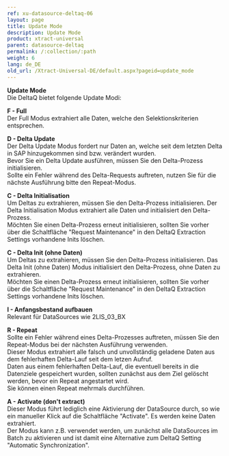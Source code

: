 ```yaml
---
ref: xu-datasource-deltaq-06
layout: page
title: Update Mode
description: Update Mode
product: xtract-universal
parent: datasource-deltaq
permalink: /:collection/:path
weight: 6
lang: de_DE
old_url: /Xtract-Universal-DE/default.aspx?pageid=update_mode
---
```


**Update Mode**<br>
Die DeltaQ bietet folgende Update Modi:

**F - Full**<br>
Der Full Modus extrahiert alle Daten, welche den Selektionskriterien entsprechen.

**D - Delta Update**<br>
Der Delta Update Modus fordert nur Daten an, welche seit dem letzten Delta in SAP hinzugekommen sind bzw. verändert wurden.<br>
Bevor Sie ein Delta Update ausführen, müssen Sie den Delta-Prozess initialisieren.<br>
Sollte ein Fehler während des Delta-Requests auftreten, nutzen Sie für die nächste Ausführung bitte den Repeat-Modus.

**C - Delta Initialisation**<br>
Um Deltas zu extrahieren, müssen Sie den Delta-Prozess initialisieren. Der Delta Initialisation Modus extrahiert alle Daten und initialisiert den Delta-Prozess.<br>
Möchten Sie einen Delta-Prozess erneut initialisieren, sollten Sie vorher über die Schaltfläche "Request Maintenance" in den DeltaQ Extraction Settings vorhandene Inits löschen.

**C - Delta Init (ohne Daten)**<br>
Um Deltas zu extrahieren, müssen Sie den Delta-Prozess initialisieren. Das Delta Init (ohne Daten) Modus initialisiert den Delta-Prozess, ohne Daten zu extrahieren.<br>
Möchten Sie einen Delta-Prozess erneut initialisieren, sollten Sie vorher über die Schaltfläche "Request Maintenance" in den DeltaQ Extraction Settings vorhandene Inits löschen.

**I - Anfangsbestand aufbauen**<br>
Relevant für DataSources wie 2LIS_03_BX

**R - Repeat**<br>
Sollte ein Fehler während eines Delta-Prozesses auftreten, müssen Sie den Repeat-Modus bei der nächsten Ausführung verwenden.<br>
Dieser Modus extrahiert alle falsch und unvollständig geladene Daten aus dem fehlerhaften Delta-Lauf seit dem letzen Aufruf.<br>
Daten aus einem fehlerhaften Delta-Lauf, die eventuell bereits in die Datenziele gespeichert wurden, sollten zunächst aus dem Ziel gelöscht werden, bevor ein Repeat angestartet wird.<br>
Sie können einen Repeat mehrmals durchführen.

**A - Activate (don't extract)**<br>
Dieser Modus führt lediglich eine Aktivierung der DataSource durch, so wie ein manueller Klick auf die Schaltfläche "Activate". Es werden keine Daten extrahiert.<br>
Der Modus kann z.B. verwendet werden, um zunächst alle DataSources im Batch zu aktivieren und ist damit eine Alternative zum DeltaQ Setting "Automatic Synchronization".